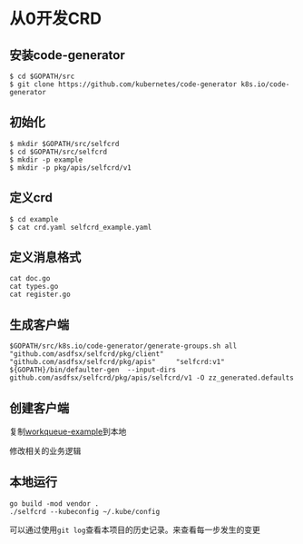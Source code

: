 # 从0开发CRD

## 安装code-generator
 
```
$ cd $GOPATH/src
$ git clone https://github.com/kubernetes/code-generator k8s.io/code-generator
```

## 初始化

```
$ mkdir $GOPATH/src/selfcrd
$ cd $GOPATH/src/selfcrd
$ mkdir -p example
$ mkdir -p pkg/apis/selfcrd/v1
```

## 定义crd

```
$ cd example
$ cat crd.yaml selfcrd_example.yaml
```

## 定义消息格式

```
cat doc.go
cat types.go
cat register.go
```

## 生成客户端

```
$GOPATH/src/k8s.io/code-generator/generate-groups.sh all     "github.com/asdfsx/selfcrd/pkg/client"     "github.com/asdfsx/selfcrd/pkg/apis"     "selfcrd:v1"
${GOPATH}/bin/defaulter-gen  --input-dirs github.com/asdfsx/selfcrd/pkg/apis/selfcrd/v1 -O zz_generated.defaults 
```

## 创建客户端

复制[workqueue-example](https://github.com/kubernetes/client-go/blob/master/examples/workqueue/main.go)到本地

修改相关的业务逻辑

## 本地运行

```
go build -mod vendor .
./selfcrd --kubeconfig ~/.kube/config
```


可以通过使用`git log`查看本项目的历史记录。来查看每一步发生的变更